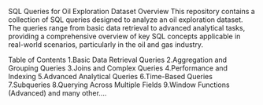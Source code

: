 SQL Queries for Oil Exploration Dataset
Overview
This repository contains a collection of SQL queries designed to analyze an oil exploration dataset. The queries range from basic data retrieval to advanced analytical tasks, providing a comprehensive overview of key SQL concepts applicable in real-world scenarios, particularly in the oil and gas industry.

Table of Contents
1.Basic Data Retrieval Queries
2.Aggregation and Grouping Queries
3.Joins and Complex Queries
4.Performance and Indexing
5.Advanced Analytical Queries
6.Time-Based Queries
7.Subqueries
8.Querying Across Multiple Fields
9.Window Functions (Advanced) and many other....
